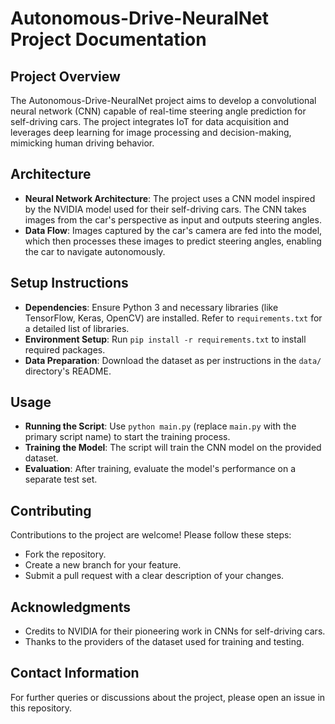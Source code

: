 # Autonomous-Drive-NeuralNet Project Documentation

## Project Overview

The Autonomous-Drive-NeuralNet project aims to develop a convolutional neural network (CNN) capable of real-time steering angle prediction for self-driving cars. The project integrates IoT for data acquisition and leverages deep learning for image processing and decision-making, mimicking human driving behavior.

## Architecture

- **Neural Network Architecture**: The project uses a CNN model inspired by the NVIDIA model used for their self-driving cars. The CNN takes images from the car's perspective as input and outputs steering angles.
- **Data Flow**: Images captured by the car's camera are fed into the model, which then processes these images to predict steering angles, enabling the car to navigate autonomously.

## Setup Instructions

- **Dependencies**: Ensure Python 3 and necessary libraries (like TensorFlow, Keras, OpenCV) are installed. Refer to `requirements.txt` for a detailed list of libraries.
- **Environment Setup**: Run `pip install -r requirements.txt` to install required packages.
- **Data Preparation**: Download the dataset as per instructions in the `data/` directory's README.

## Usage

- **Running the Script**: Use `python main.py` (replace `main.py` with the primary script name) to start the training process.
- **Training the Model**: The script will train the CNN model on the provided dataset.
- **Evaluation**: After training, evaluate the model's performance on a separate test set.

## Contributing

Contributions to the project are welcome! Please follow these steps:
- Fork the repository.
- Create a new branch for your feature.
- Submit a pull request with a clear description of your changes.

## Acknowledgments

- Credits to NVIDIA for their pioneering work in CNNs for self-driving cars.
- Thanks to the providers of the dataset used for training and testing.

## Contact Information

For further queries or discussions about the project, please open an issue in this repository.
